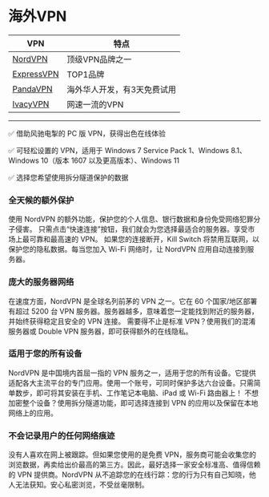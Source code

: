 # 海外VPN

|  VPN   | 特点  |
|  ----  | ----  |
| [NordVPN](https://go.nordlocker.net/aff_c?offer_id=15&aff_id=38201&url_id=6063&aff_sub=github&aff_click_id=wuxianab1) | 顶级VPN品牌之一 |
| [ExpressVPN](https://www.xvbelink.com/?a_fid=tizi_vpn&chan=github&data1=wuxianab1) | TOP1品牌 |
| [PandaVPN](https://pandavpnpro.com/r/22216799) | 海外华人开发，有3天免费试用 |
| [IvacyVPN](https://www.ivacykodi.com/easter-deal-2020/?aff=91814&data1=github&data2=wuxianab1) | 网速一流的VPN |


----

✅ 借助风驰电掣的 PC 版 VPN，获得出色在线体验

✅ 可轻松设置的 VPN，适用于 Windows 7 Service Pack 1、Windows 8.1、Windows 10（版本 1607 以及更高版本）、Windows 11

✅ 选择您希望使用拆分隧道保护的数据


### 全天候的额外保护

使用 NordVPN 的额外功能，保护您的个人信息、银行数据和身份免受网络犯罪分子侵害。
只需点击“快速连接”按钮，我们就会为您选择最适合的服务器。享受市场上最可靠和最高速的 VPN。
如果您的连接断开，Kill Switch 将禁用互联网，以保护您的隐私数据。每当您加入 Wi-Fi 网络时，让 NordVPN 应用自动连接到服务器。

### 庞大的服务器网络

在速度方面，NordVPN 是全球名列前茅的 VPN 之一。它在 60 个国家/地区部署有超过 5200 台 VPN 服务器。服务器越多，意味着您一定能找到附近的服务器，并始终获得稳定且安全的 VPN 连接。
需要得不止是标准 VPN？使用我们的混淆服务器或 Double VPN 服务器，即可获得额外的在线隐私。

### 适用于您的所有设备

NordVPN 是中国境内首屈一指的 VPN 服务之一，适用于您的所有设备。它提供适配各大主流平台的专门应用。使用一个账号，可同时保护多达六台设备。只需简单数步，即可将其安装在手机、工作笔记本电脑、iPad 或 Wi-Fi 路由器上！
不想加密整个设备？使用拆分隧道功能，即可选择连接到 VPN 的应用以及保留在本地网络上的应用。

### 不会记录用户的任何网络痕迹

没有人喜欢在网上被跟踪。但如果您使用的是免费 VPN，服务商可能会收集您的浏览数据，再卖给出价最高的第三方。因此，最好选择一家安全标准高、值得信赖的 VPN 提供商。NordVPN 从不追踪您的在线行踪：您的行为只有自己知晓，他人无法获知。安心私密浏览，不受丝毫限制。
